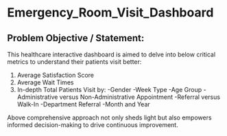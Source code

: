 # Emergency_Room_Visit_Dashboard

## Problem Objective / Statement:
This healthcare interactive dashboard is aimed to delve into below critical metrics to understand their patients visit better:
1. Average Satisfaction Score
2. Average Wait Times
3. In-depth Total Patients Visit by:
    -Gender
    -Week Type
    -Age Group
    -Administrative versus Non-Administrative Appointment
    -Referral versus Walk-In
    -Department Referral
    -Month and Year

Above comprehensive approach not only sheds light but also empowers informed decision-making to drive continuous improvement.

 
